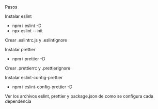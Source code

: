 Pasos

Instalar eslint

- npm i eslint -D
- npx eslint --init

Crear .eslintrc.js y .eslintignore

Instalar prettier

- npm i prettier -D

Crear .prettierrc y .prettierignore

Instalar eslint-config-prettier

- npm i eslint-config-prettier -D

Ver los archivos eslint, prettier y package.json de como se configura cada dependencia
